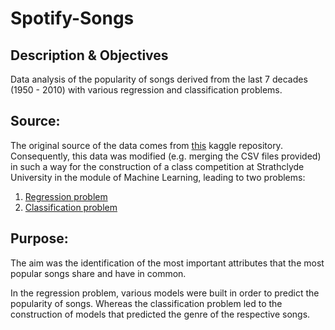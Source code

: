# Spotify-Songs

## Description & Objectives
Data analysis of the popularity of songs derived from the last 7 decades (1950 - 2010) with various regression and classification problems. 

## Source:
The original source of the data comes from [this](https://www.kaggle.com/cnic92/spotify-past-decades-songs-50s10s) kaggle repository. Consequently, this data was modified (e.g. merging the CSV files provided) in such a way for the construction of a class competition at Strathclyde University in the module of Machine Learning, leading to two problems: 
1) [Regression problem](https://www.kaggle.com/c/cs98x-spotify-regression/overview)
2) [Classification problem](https://www.kaggle.com/c/cs98xspotifyclassification)

## Purpose:
The aim was the identification of the most important attributes that the most popular songs share and have in common.

In the regression problem, various models were built in order to predict the popularity of songs. Whereas the classification problem led to the construction of models that predicted the genre of the respective songs.

